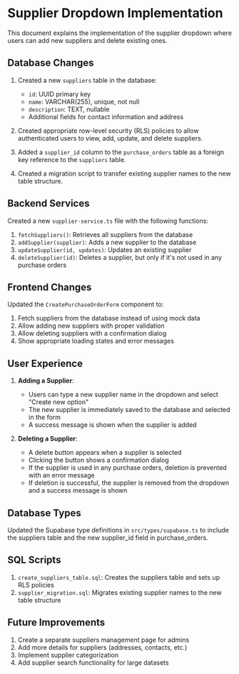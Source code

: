 # Supplier Dropdown Implementation

This document explains the implementation of the supplier dropdown where users can add new suppliers and delete existing ones.

## Database Changes

1. Created a new `suppliers` table in the database:
   - `id`: UUID primary key
   - `name`: VARCHAR(255), unique, not null
   - `description`: TEXT, nullable
   - Additional fields for contact information and address

2. Created appropriate row-level security (RLS) policies to allow authenticated users to view, add, update, and delete suppliers.

3. Added a `supplier_id` column to the `purchase_orders` table as a foreign key reference to the `suppliers` table.

4. Created a migration script to transfer existing supplier names to the new table structure.

## Backend Services

Created a new `supplier-service.ts` file with the following functions:

1. `fetchSuppliers()`: Retrieves all suppliers from the database
2. `addSupplier(supplier)`: Adds a new supplier to the database
3. `updateSupplier(id, updates)`: Updates an existing supplier
4. `deleteSupplier(id)`: Deletes a supplier, but only if it's not used in any purchase orders

## Frontend Changes

Updated the `CreatePurchaseOrderForm` component to:

1. Fetch suppliers from the database instead of using mock data
2. Allow adding new suppliers with proper validation
3. Allow deleting suppliers with a confirmation dialog
4. Show appropriate loading states and error messages

## User Experience

1. **Adding a Supplier**:
   - Users can type a new supplier name in the dropdown and select "Create new option"
   - The new supplier is immediately saved to the database and selected in the form
   - A success message is shown when the supplier is added

2. **Deleting a Supplier**:
   - A delete button appears when a supplier is selected
   - Clicking the button shows a confirmation dialog
   - If the supplier is used in any purchase orders, deletion is prevented with an error message
   - If deletion is successful, the supplier is removed from the dropdown and a success message is shown

## Database Types

Updated the Supabase type definitions in `src/types/supabase.ts` to include the suppliers table and the new supplier_id field in purchase_orders.

## SQL Scripts

1. `create_suppliers_table.sql`: Creates the suppliers table and sets up RLS policies
2. `supplier_migration.sql`: Migrates existing supplier names to the new table structure

## Future Improvements

1. Create a separate suppliers management page for admins
2. Add more details for suppliers (addresses, contacts, etc.)
3. Implement supplier categorization
4. Add supplier search functionality for large datasets 